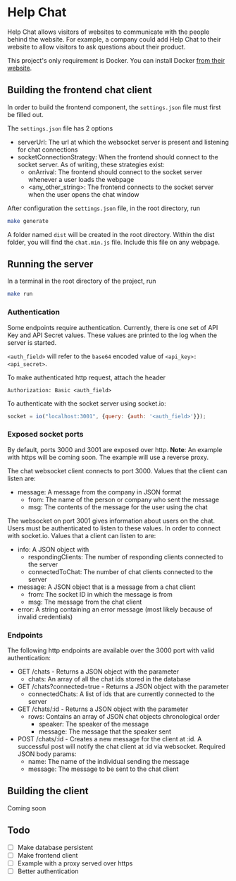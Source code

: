 # Help Chat

Help Chat allows visitors of websites to communicate with the people behind the website. For example, a company could add Help Chat to their website to allow visitors to ask questions about their product.

This project's only requirement is Docker. You can install Docker [from their website](https://www.docker.com/).

## Building the frontend chat client
In order to build the frontend component, the `settings.json` file must first be filled out.

The `settings.json` file has 2 options
- serverUrl: The url at which the websocket server is present and listening for chat connections
- socketConnectionStrategy: When the frontend should connect to the socket server. As of writing, these strategies exist:
  - onArrival: The frontend should connect to the socket server whenever a user loads the webpage
  - <any_other_string>: The frontend connects to the socket server when the user opens the chat window

After configuration the `settings.json` file, in the root directory, run
``` bash
make generate
```
A folder named `dist` will be created in the root directory. Within the dist folder, you will find the `chat.min.js` file. Include this file on any webpage.

## Running the server
In a terminal in the root directory of the project, run
``` bash
make run
```

### Authentication

Some endpoints require authentication. Currently, there is one set of API Key and API Secret values. These values are printed to the log when the server is started.

`<auth_field>` will refer to the `base64` encoded value of `<api_key>:<api_secret>`.

To make authenticated http request, attach the header
```
Authorization: Basic <auth_field>
```

To authenticate with the socket server using socket.io:
``` javascript
socket = io("localhost:3001", {query: {auth: '<auth_field>'}});
```

### Exposed socket ports

By default, ports 3000 and 3001 are exposed over http. **Note**: An example with https will be coming soon. The example will use a reverse proxy.

The chat websocket client connects to port 3000. Values that the client can listen are:
- message: A message from the company in JSON format
  - from: The name of the person or company who sent the message
  - msg: The contents of the message for the user using the chat

The websocket on port 3001 gives information about users on the chat. Users must be authenticated to listen to these values. In order to connect with socket.io. Values that a client can listen to are:
- info: A JSON object with
  - respondingClients: The number of responding clients connected to the server
  - connectedToChat: The number of chat clients connected to the server
- message: A JSON object that is a message from a chat client
  - from: The socket ID in which the message is from
  - msg: The message from the chat client
- error: A string containing an error message (most likely because of invalid credentials)

### Endpoints
The following http endpoints are available over the 3000 port with valid authentication:
- GET /chats - Returns a JSON object with the parameter
  - chats: An array of all the chat ids stored in the database
- GET /chats?connected=true - Returns a JSON object with the parameter
  - connectedChats: A list of ids that are currently connected to the server
- GET /chats/:id - Returns a JSON object with the parameter
  - rows: Contains an array of JSON chat objects chronological order
    - speaker: The speaker of the message
    - message: The message that the speaker sent
- POST /chats/:id - Creates a new message for the client at :id. A successful post will notify the chat client at :id via websocket. Required JSON body params:
  - name: The name of the individual sending the message
  - message: The message to be sent to the chat client

## Building the client
Coming soon

## Todo
- [ ] Make database persistent
- [ ] Make frontend client
- [ ] Example with a proxy served over https
- [ ] Better authentication

